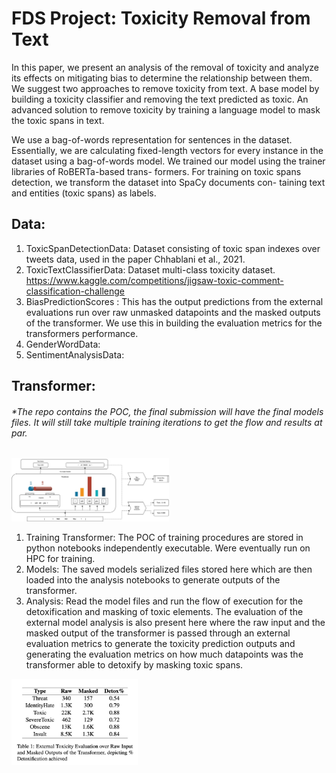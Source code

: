 # FDS Project: Toxicity Removal from Text
In this paper, we present an analysis of the removal of toxicity and analyze its effects on mitigating bias to determine the relationship between them. We suggest two approaches to remove toxicity from text. A base model by building a toxicity classifier and removing the text predicted as toxic. An advanced solution to remove toxicity by training a language model to mask the toxic spans in text.

We use a bag-of-words representation for sentences in the dataset. Essentially, we are calculating fixed-length vectors for every instance in the dataset using a bag-of-words model. We trained our model using the trainer libraries of RoBERTa-based trans- formers. For training on toxic spans detection, we transform the dataset into SpaCy documents con- taining text and entities (toxic spans) as labels.

## Data:
1. ToxicSpanDetectionData: Dataset consisting of toxic span indexes over tweets data, used in the paper Chhablani et al., 2021.
2. ToxicTextClassifierData: Dataset multi-class toxicity dataset. https://www.kaggle.com/competitions/jigsaw-toxic-comment-classification-challenge
3. BiasPredictionScores : This has the output predictions from the external evaluations run over raw unmasked datapoints and the masked outputs of the transformer. We use this in building the evaluation metrics for the transformers performance.
4. GenderWordData: 
5. SentimentAnalysisData:

## Transformer: 
###### *The repo contains the POC, the final submission will have the final models files. It will still take multiple training iterations to get the flow and results at par.
<img src="https://github.com/nishithsharma9/NLUProject/blob/0c40c0d102f1d4bc26e90e927d976ca4b195f1ce/Images/transformer.jpg" width="50%" height="50%"><br>
1. Training Transformer: The POC of training procedures are stored in python notebooks independently executable. Were eventually run on HPC for training.
2. Models: The saved models serialized files stored here which are then loaded into the analysis notebooks to generate outputs of the transformer.
3. Analysis: Read the model files and run the flow of execution for the detoxification and masking of toxic elements. The evaluation of the external model analysis is also present here where the raw input and the masked output of the transformer is passed through an external evaluation metrics to generate the toxicity prediction outputs and generating the evaluation metrics on how much datapoints was the transformer able to detoxify by masking toxic spans.

<img src="https://github.com/nishithsharma9/NLUProject/blob/0c40c0d102f1d4bc26e90e927d976ca4b195f1ce/Images/DetoxificationEvaluation.jpg" width="40%" height="40%"><br>

<br>
